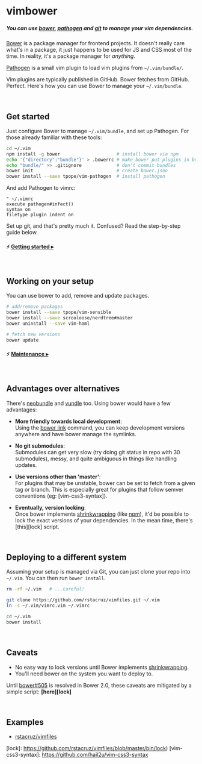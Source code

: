 # vimbower

##### You can use [bower], [pathogen] and [git] to manage your vim dependencies.

[Bower] is a package manager for frontend projects. It doesn't really care what's in a package, it just happens to be used for JS and CSS most of the time. In reality, it's a package manager for *anything*.

[Pathogen] is a small vim plugin to load vim plugins from `~/.vim/bundle/`.

Vim plugins are typically published in GitHub. Bower fetches from GitHub. Perfect.
Here's how you can use Bower to manage your `~/.vim/bundle`.

<br>

## Get started

Just configure Bower to manage `~/.vim/bundle`, and set up Pathogen. For those already familiar with these tools:

```sh
cd ~/.vim
npm install -g bower                     # install bower via npm
echo '{"directory":"bundle"}' > .bowerrc # make bower put plugins in bundle/
echo "bundle/" >> .gitignore             # don't commit bundles
bower init                               # create bower.json
bower install --save tpope/vim-pathogen  # install pathogen
```

And add Pathogen to vimrc:

```vim
" ~/.vimrc
execute pathogen#infect()
syntax on
filetype plugin indent on
```

Set up git, and that's pretty much it. Confused? Read the step-by-step guide below.

#### :zap: **[Getting started ▸](Getting_started.md)**

<br>

## Working on your setup

You can use bower to add, remove and update packages.

```sh
# add/remove packages
bower install --save tpope/vim-sensible
bower install --save scrooloose/nerdtree#master
bower uninstall --save vim-haml

# fetch new versions
bower update
```

#### :zap: __[Maintenance ▸](Maintaining.md)__

<br>

## Advantages over alternatives

There's [neobundle] and [vundle] too. Using bower would have a few advantages:

* __More friendly towards local development__:<br>
Using the [bower link] command, you can keep development versions anywhere and have bower manage the symlinks.

* __No git submodules__:<br>
Submodules can get very slow (try doing git status in repo with 30 submodules), messy, and quite ambiguous in things like handling updates.

* __Use versions other than 'master'__:<br>
For plugins that may be unstable, bower can be set to fetch from a given tag or branch. This is especially great for plugins that follow semver conventions (eg: [vim-css3-syntax]).

* __Eventually, version locking__:<br>
Once bower implements [shrinkwrapping][bower#505] (like [npm][npm shrinkwrap]), it'd be possible to lock the exact versions of your dependencies. In the mean time, there's [this][lock] script.

<br>

## Deploying to a different system

Assuming your setup is managed via Git, you can just clone your repo into `~/.vim`. You can then run `bower install`.

```sh
rm -rf ~/.vim   # ...careful!

git clone https://github.com/rstacruz/vimfiles.git ~/.vim
ln -s ~/.vim/vimrc.vim ~/.vimrc

cd ~/.vim
bower install
```

<br>

## Caveats

* No easy way to lock versions until Bower implements [shrinkwrapping][bower#505].
* You'll need bower on the system you want to deploy to.

Until [bower#505] is resolved in Bower 2.0, these caveats are mitigated by a simple script: **[here][lock]**

<br>

## Examples

* [rstacruz/vimfiles](http://github.com/rstacruz/vimfiles)

[pathogen]: https://github.com/tpope/vim-pathogen
[bower]: http://bower.io
[Homebrew]: http://brew.sh
[nvm]: https://github.com/creationix/nvm
[node.js]: http://nodejs.org
[pathogen-setup]: https://github.com/tpope/vim-pathogen#runtime-path-manipulation
[git]: http://git-scm.com
[nerdtree]: https://github.com/scrooloose/nerdtree/releases
[bower#505]: https://github.com/bower/bower/issues/505
[neobundle]: https://github.com/Shougo/neobundle.vim
[vundle]: https://github.com/gmarik/Vundle.vim
[bower link]: http://bower.io/docs/api/#link
[npm shrinkwrap]: https://www.npmjs.org/doc/cli/npm-shrinkwrap.html
[lock]: https://github.com/rstacruz/vimfiles/blob/master/bin/lock)
[vim-css3-syntax]: https://github.com/hail2u/vim-css3-syntax
